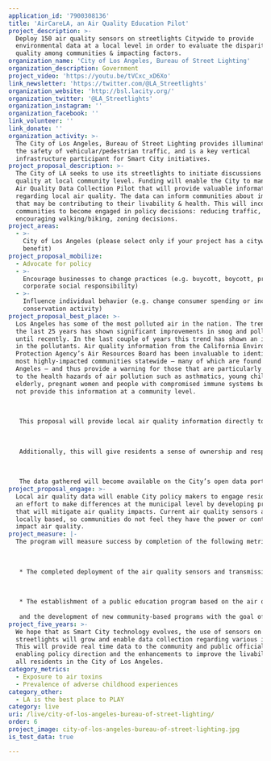 ```yaml
---
application_id: '7900308136'
title: 'AirCareLA, an Air Quality Education Pilot'
project_description: >-
  Deploy 150 air quality sensors on streetlights Citywide to provide
  environmental data at a local level in order to evaluate the disparity of air
  quality among communities & impacting factors.
organization_name: 'City of Los Angeles, Bureau of Street Lighting'
organization_description: Government
project_video: 'https://youtu.be/tVCxc_xD6Xo'
link_newsletter: 'https://twitter.com/@LA_Streetlights'
organization_website: 'http://bsl.lacity.org/'
organization_twitter: '@LA_Streetlights'
organization_instagram: ''
organization_facebook: ''
link_volunteer: ''
link_donate: ''
organization_activity: >-
  The City of Los Angeles, Bureau of Street Lighting provides illumination for
  the safety of vehicular/pedestrian traffic, and is a key vertical
  infrastructure participant for Smart City initiatives.
project_proposal_description: >-
  The City of LA seeks to use its streetlights to initiate discussions about air
  quality at local community level. Funding will enable the City to manage an
  Air Quality Data Collection Pilot that will provide valuable information
  regarding local air quality. The data can inform communities about impacts
  that may be contributing to their livability & health. This will incentivize
  communities to become engaged in policy decisions: reducing traffic,
  encouraging walking/biking, zoning decisions.
project_areas:
  - >-
    City of Los Angeles (please select only if your project has a citywide
    benefit)
project_proposal_mobilize:
  - Advocate for policy
  - >-
    Encourage businesses to change practices (e.g. buycott, boycott, promote
    corporate social responsibility)
  - >-
    Influence individual behavior (e.g. change consumer spending or increase
    conservation activity)
project_proposal_best_place: >-
  Los Angeles has some of the most polluted air in the nation. The trend over
  the last 25 years has shown significant improvements in smog and pollutants
  until recently. In the last couple of years this trend has shown an increase
  in the pollutants. Air quality information from the California Environmental
  Protection Agency’s Air Resources Board has been invaluable to identify the
  most highly-impacted communities statewide — many of which are found in Los
  Angeles — and thus provide a warning for those that are particularly sensitive
  to the health hazards of air pollution such as asthmatics, young children, the
  elderly, pregnant women and people with compromised immune systems but does
  not provide this information at a community level. 
   
    
   
   This proposal will provide local air quality information directly to the City policy makers, as we are currently reliant on information provided to us by the South Coast Air Quality Management District (SCAQMD). SCAQMD inspectors are spread far and wide, and required to cover the entire Southland. It would be a tremendous advantage to have access to our own air quality data within the 500 square miles that constitutes the City of Los Angeles. This could lead to development of our own air quality polices, and ultimately programs designed to mitigate the harmful effects of our residents.
   
    
   
   Additionally, this will give residents a sense of ownership and responsibility for their communities and their destiny. Air quality is impacted by large issues such as car emissions, but can also be impacted at a local level due to traffic patterns, zoning, industrial uses, and the number of vegetation and trees that are present. This information will allow the City and those communities that partner with this proposal to observe the disparities in communities and attempt to link them to specific contributing factors. 
   
   
   
   The data gathered will become available on the City’s open data portal so the public is informed. In addition, this project has the potential to develop and place air quality sensors “beacons” that will provide an instantaneous visual indication of the current air quality in the local area.
project_proposal_engage: >-
  Local air quality data will enable City policy makers to engage residents in
  an effort to make differences at the municipal level by developing programs
  that will mitigate air quality impacts. Current air quality sensors are not
  locally based, so communities do not feel they have the power or control to
  impact air quality.
project_measure: |-
  The program will measure success by completion of the following metrics: 
   
   
   
   * The completed deployment of the air quality sensors and transmission of data. 
   
    
   
   * The establishment of a public education program based on the air quality data which is accumulated 
   
   and the development of new community-based programs with the goal of mitigating the harmful effects of air pollution.
project_five_years: >-
  We hope that as Smart City technology evolves, the use of sensors on
  streetlights will grow and enable data collection regarding various interests.
  This will provide real time data to the community and public officials,
  enabling policy direction and the enhancements to improve the livability for
  all residents in the City of Los Angeles.
category_metrics:
  - Exposure to air toxins
  - Prevalence of adverse childhood experiences
category_other:
  - LA is the best place to PLAY
category: live
uri: /live/city-of-los-angeles-bureau-of-street-lighting/
order: 6
project_image: city-of-los-angeles-bureau-of-street-lighting.jpg
is_test_data: true

---
```

